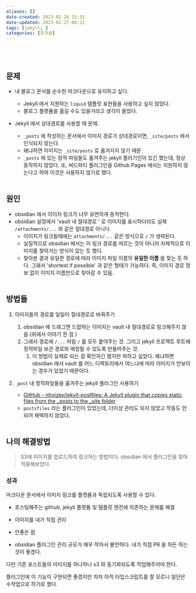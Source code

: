 ```yaml
---
aliases: []
date-created: 2023-02-26 15:33
date-updated: 2023-02-27 06:11
tags: [jekyll, ]
categories: [조각글]
---
```

<br><br>
## 문제

- 내 블로그 문서를 순수한 마크다운으로 유지하고 싶다.
	- Jekyll 에서 지원하는 `liquid` 템플릿 표현들을 사용하고 싶지 않았다. 
	- 블로그 플랫폼을 옮길 수도 있을거라고 생각이 들었다. 

- Jekyll 에서 상대경로를 사용할 때 문제.
	- `_posts` 에 작성하는 문서에서 이미지 경로가 상대경로이면, `_site/posts` 에서 인식되지 않는다.
	- 왜냐하면 이미지는 `_site/posts` 로 옮겨지지 않기 때문.
	- `_posts` 에 있는 정적 파일들도 옮겨주는 jekyll 플러기인이 있긴 했는데, 정상 동작하지 않았다. 또, 써드파티 플러그인을 Github Pages 에서는 지원하지 않는다고 하여 이것은 사용하지 않기로 했다.
<br><br>
## 원인

- obsidian 에서 이미지 링크가 너무 유연하게 동작한다.
- obsidian 설정에서 'vault 내 절대경로 ' 로 이미지를 표시하더라도 실제 `/attachments/...` 와 같은 절대경로 아니다.
	- 이미지가 링크될때에는 `attachments/...` 같은 방식으로 `/` 가 생략된다.
	- 실질적으로 obsidian 에서는 이 링크 경로를 따르는 것이 아니라 자체적으로 이미지를 찾아가는 방식이 있는 듯 했다.
	- 찾아본 결과 유일한 경로에 따라 이미지 파일 이름의 **유일한 이름** 을 찾는 듯 하다. 그래서 'shortest if possible' 과 같은 형태가 가능하다. 즉, 이미지 경로 정보 없이 이미지 이름만으로 찾아갈 수 있음. 
<br><br>
## 방법들

1. 이미지들의 경로를 일일이 절대경로로 바꿔주기 
	1. obsidian 에 드래그앤 드랍하는 이미지는 vault 내 절대경로로 링크해주지 않음.(위에서 이야기 한 점 )
	2. 그래서 경로에 `/...` 처럼 `/` 를 모두 붙여주는 것. 그리고 jekyll 프로젝트 루트에 정적파일 보관 경로와 매칭될 수 있도록 만들어주는 것.
		1. 이 방법이 실제로 되는 걸 확인하긴 했지만 피하고 싶었다. 왜냐하면 obsidian 에서 vault 를 어느 디렉토리에서 여느냐에 따라 이미지가 안보이는 경우가 있었기 때문이다.

2. `_post` 내 정적파일들을 옮겨주는 jekyll 플러그인 사용하기
	- [GitHub - nhoizey/jekyll-postfiles: A Jekyll plugin that copies static files from the \_posts to the \_site folder](https://github.com/nhoizey/jekyll-postfiles)
	- `postsfiles` 라는 플러그인이 있었는데, 더이상 관리도 되지 않았고 작동도 안되어 채택하지 않았다.
<br><br>
## 나의 해결방법
> S3에 이미지를 업로드하여 링크하는 방법이다. obsidian 에서 플러그인을 찾아 적용해보았다.


### 성과

마크다운 문서에서 이미지 링크를 플랫폼과 독립되도록 사용할 수 있다.

- 호스팅해주는 github, jekyll 플랫폼 및 템플릿 엔진에 의존하는 문제를 해결
- 이미지를 내가 직접 관리

- 안좋은 점
- obsidian 플러그인 관리 규모가 매우 작아서 불안하다. 내가 직접 PR 을 하든 하는 것이 좋겠다.

다만 기존 포스트들의 이미지를 하나하나 s3 와 동기화되도록 작업해주어야 한다.

플러그인에 이 기능이 구현되면 좋겠지만 차차 아직 타입스크립트를 잘 모르니 일단은 수작업으로 하기로 했다.
